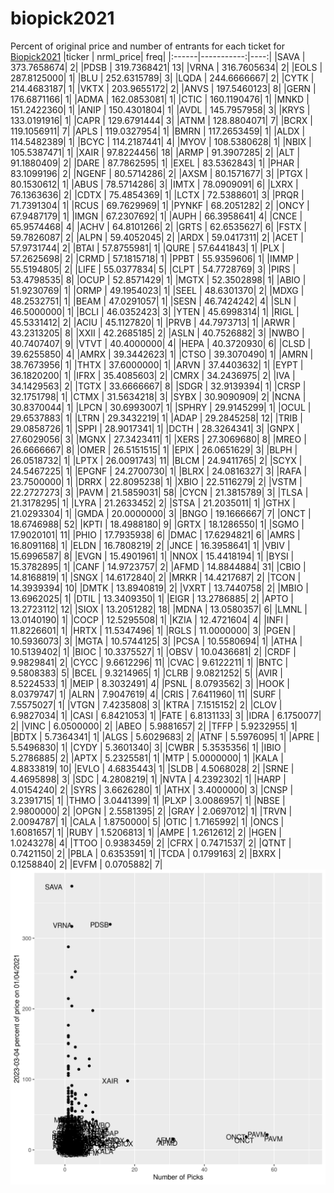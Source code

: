# biopick2021
Percent of original price and number of entrants for each ticket for [Biopick2021](https://twitter.com/hashtag/Biopick2021)
|ticker |  nrml_price| freq|
|:------|-----------:|----:|
|SAVA   | 373.7658674|    2|
|PDSB   | 319.7368421|   13|
|VRNA   | 316.7605634|    2|
|EOLS   | 287.8125000|    1|
|BLU    | 252.6315789|    3|
|LQDA   | 244.6666667|    2|
|CYTK   | 214.4683187|    1|
|VKTX   | 203.9655172|    2|
|ANVS   | 197.5460123|    8|
|GERN   | 176.6871166|    1|
|ADMA   | 162.0853081|    1|
|CTIC   | 160.1190476|    1|
|MNKD   | 151.2422360|    1|
|ANIP   | 150.4301804|    1|
|AVDL   | 145.7957958|    3|
|KRYS   | 133.0191916|    1|
|CAPR   | 129.6791444|    3|
|ATNM   | 128.8804071|    7|
|BCRX   | 119.1056911|    7|
|APLS   | 119.0327954|    1|
|BMRN   | 117.2653459|    1|
|ALDX   | 114.5482389|    1|
|BCYC   | 114.2187441|    4|
|MYOV   | 108.5380628|    1|
|NBIX   | 105.5387471|    1|
|XAIR   |  97.8224456|   18|
|ARMP   |  91.3907285|    2|
|ALT    |  91.1880409|    2|
|DARE   |  87.7862595|    1|
|EXEL   |  83.5362843|    1|
|PHAR   |  83.1099196|    2|
|NGENF  |  80.5714286|    2|
|AXSM   |  80.1571677|    3|
|PTGX   |  80.1530612|    1|
|ABUS   |  78.5714286|    3|
|IMTX   |  78.0909091|    6|
|LXRX   |  76.1363636|    2|
|CDTX   |  75.4854369|    1|
|LCTX   |  72.5388601|    3|
|PRQR   |  71.7391304|    1|
|RCUS   |  69.7629969|    1|
|PYNKF  |  68.2051282|    2|
|ONCY   |  67.9487179|    1|
|IMGN   |  67.2307692|    1|
|AUPH   |  66.3958641|    4|
|CNCE   |  65.9574468|    4|
|ACHV   |  64.8101266|    2|
|GRTS   |  62.6535627|    6|
|FSTX   |  59.7826087|    2|
|ALPN   |  59.4052045|    2|
|ARDX   |  59.0417311|    2|
|ACET   |  57.9731744|    2|
|BTAI   |  57.8755981|    1|
|QURE   |  57.6441843|    1|
|PLX    |  57.2625698|    2|
|CRMD   |  57.1815718|    1|
|PPBT   |  55.9359606|    1|
|IMMP   |  55.5194805|    2|
|LIFE   |  55.0377834|    5|
|CLPT   |  54.7728769|    3|
|PIRS   |  53.4798535|    8|
|OCUP   |  52.8571429|    1|
|MGTX   |  52.3502898|    1|
|ABIO   |  51.9230769|    1|
|ORMP   |  49.1954023|    1|
|SEEL   |  48.6301370|    2|
|MDXG   |  48.2532751|    1|
|BEAM   |  47.0291057|    1|
|SESN   |  46.7424242|    4|
|SLN    |  46.5000000|    1|
|BCLI   |  46.0352423|    3|
|YTEN   |  45.6998314|    1|
|RIGL   |  45.5331412|    2|
|ACIU   |  45.1127820|    1|
|PRVB   |  44.7973713|    1|
|ARWR   |  43.2313205|    8|
|XXII   |  42.2685185|    2|
|ASLN   |  40.7526882|    3|
|NWBO   |  40.7407407|    9|
|VTVT   |  40.4000000|    4|
|HEPA   |  40.3720930|    6|
|CLSD   |  39.6255850|    4|
|AMRX   |  39.3442623|    1|
|CTSO   |  39.3070490|    1|
|AMRN   |  38.7673956|    1|
|THTX   |  37.6000000|    1|
|ARVN   |  37.4403632|    1|
|EYPT   |  36.1820200|    1|
|IFRX   |  35.4085603|    2|
|CMRX   |  34.2436975|    2|
|IVA    |  34.1429563|    2|
|TGTX   |  33.6666667|    8|
|SDGR   |  32.9139394|    1|
|CRSP   |  32.1751798|    1|
|CTMX   |  31.5634218|    3|
|SYBX   |  30.9090909|    2|
|NCNA   |  30.8370044|    1|
|LPCN   |  30.6993007|    1|
|SPHRY  |  29.9145299|    1|
|OCUL   |  29.6537883|    1|
|LTRN   |  29.3432219|    1|
|ADAP   |  29.2845258|   12|
|TRIB   |  29.0858726|    1|
|SPPI   |  28.9017341|    1|
|DCTH   |  28.3264341|    3|
|GNPX   |  27.6029056|    3|
|MGNX   |  27.3423411|    1|
|XERS   |  27.3069680|    8|
|MREO   |  26.6666667|    8|
|OMER   |  26.5151515|    1|
|EPIX   |  26.0651629|    3|
|BLPH   |  26.0518732|    1|
|LPTX   |  26.0091743|   11|
|BLCM   |  24.9411765|    2|
|SCYX   |  24.5467225|    1|
|EPGNF  |  24.2700730|    1|
|BLRX   |  24.0816327|    3|
|RAFA   |  23.7500000|    1|
|DRRX   |  22.8095238|    1|
|XBIO   |  22.5116279|    2|
|VSTM   |  22.2727273|    3|
|PAVM   |  21.5859031|   58|
|CYCN   |  21.3815789|    3|
|TLSA   |  21.3178295|    1|
|LYRA   |  21.2633452|    2|
|STSA   |  21.2035011|    1|
|GTHX   |  21.0293304|    1|
|GMDA   |  20.0000000|    3|
|BNGO   |  19.1666667|    7|
|ONCT   |  18.6746988|   52|
|KPTI   |  18.4988180|    9|
|GRTX   |  18.1286550|    1|
|SGMO   |  17.9020101|   11|
|PHIO   |  17.7935938|    6|
|DMAC   |  17.6294821|    6|
|AMRS   |  16.8091168|    1|
|ELDN   |  16.7808219|    2|
|JNCE   |  16.3958641|    1|
|VBIV   |  15.6996587|    8|
|EVGN   |  15.4901961|    1|
|NNOX   |  15.4418194|    1|
|BYSI   |  15.3782895|    1|
|CANF   |  14.9723757|    2|
|AFMD   |  14.8844884|   31|
|CBIO   |  14.8168819|    1|
|SNGX   |  14.6172840|    2|
|MRKR   |  14.4217687|    2|
|TCON   |  14.3939394|   10|
|DMTK   |  13.8940819|    2|
|VXRT   |  13.7440758|    2|
|MBIO   |  13.6962025|    1|
|DTIL   |  13.3409350|    1|
|EIGR   |  13.2786885|    2|
|APTO   |  13.2723112|   12|
|SIOX   |  13.2051282|   18|
|MDNA   |  13.0580357|    6|
|LMNL   |  13.0140190|    1|
|COCP   |  12.5295508|    1|
|KZIA   |  12.4721604|    4|
|INFI   |  11.8226601|    1|
|HRTX   |  11.5347496|    1|
|RGLS   |  11.0000000|    3|
|PGEN   |  10.5936073|    3|
|MGTA   |  10.5744125|    3|
|PCSA   |  10.5580694|    1|
|ATHA   |  10.5139402|    1|
|BIOC   |  10.3375527|    1|
|OBSV   |  10.0436681|    2|
|CRDF   |   9.9829841|    2|
|CYCC   |   9.6612296|   11|
|CVAC   |   9.6122211|    1|
|BNTC   |   9.5808383|    5|
|BCEL   |   9.3214965|    1|
|CLRB   |   9.0821252|    5|
|AVIR   |   8.5224533|    1|
|MEIP   |   8.3032491|    4|
|PSNL   |   8.0793562|    3|
|HOOK   |   8.0379747|    1|
|ALRN   |   7.9047619|    4|
|CRIS   |   7.6411960|   11|
|SURF   |   7.5575027|    1|
|VTGN   |   7.4235808|    3|
|KTRA   |   7.1515152|    2|
|CLOV   |   6.9827034|    1|
|CASI   |   6.8421053|    1|
|FATE   |   6.8131133|    3|
|IDRA   |   6.1750077|    2|
|VINC   |   6.0500000|    2|
|ABEO   |   5.9881657|    2|
|TFFP   |   5.9232955|    1|
|BDTX   |   5.7364341|    1|
|ALGS   |   5.6029683|    2|
|ATNF   |   5.5976095|    1|
|APRE   |   5.5496830|    1|
|CYDY   |   5.3601340|    3|
|CWBR   |   5.3535356|    1|
|IBIO   |   5.2786885|    2|
|APTX   |   5.2325581|    1|
|MTP    |   5.0000000|    1|
|KALA   |   4.8833819|   10|
|EVLO   |   4.6835443|    1|
|SLDB   |   4.5068028|    2|
|SRNE   |   4.4695898|    3|
|SDC    |   4.2808219|    1|
|NVTA   |   4.2392302|    1|
|HARP   |   4.0154240|    2|
|SYRS   |   3.6626280|    1|
|ATHX   |   3.4000000|    3|
|CNSP   |   3.2391715|    1|
|THMO   |   3.0441399|    1|
|PLXP   |   3.0086957|    1|
|NBSE   |   2.9800000|    2|
|OPGN   |   2.5581395|    2|
|GRAY   |   2.0697012|    1|
|TRVN   |   2.0094787|    1|
|CALA   |   1.8750000|    5|
|OTIC   |   1.7165992|    1|
|ONCS   |   1.6081657|    1|
|RUBY   |   1.5206813|    1|
|AMPE   |   1.2612612|    2|
|HGEN   |   1.0243278|    4|
|TTOO   |   0.9383459|    2|
|CFRX   |   0.7471537|    2|
|QTNT   |   0.7421150|    2|
|PBLA   |   0.6353591|    1|
|TCDA   |   0.1799163|    2|
|BXRX   |   0.1258840|    2|
|EVFM   |   0.0705882|    7|
![retvspicks](biopicks.png?raw=true)
